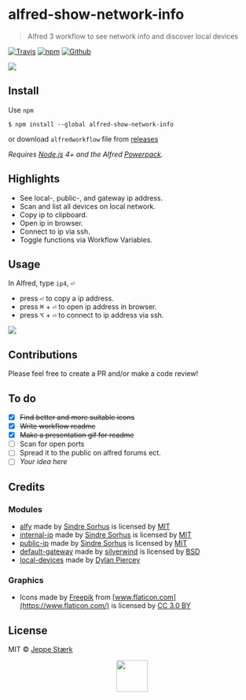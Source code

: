 # alfred-show-network-info

> Alfred 3 workflow to see network info and discover local devices

[![Travis](https://img.shields.io/travis/jeppestaerk/alfred-show-network-info/master.svg?style=flat-square&label=build%20status)](https://travis-ci.org/jeppestaerk/alfred-show-network-info) [![npm](https://img.shields.io/npm/dt/alfred-show-network-info.svg?style=flat-square&label=npm%20downloads)](https://www.npmjs.com/package/alfred-show-network-info) [![Github](https://img.shields.io/github/downloads/jeppestaerk/alfred-show-network-info/total.svg?style=flat-square&label=github%20downloads)](https://github.com/jeppestaerk/alfred-show-network-info/releases/latest)

<img src="https://raw.githubusercontent.com/jeppestaerk/alfred-show-network-info/master/preview.png">

## Install

Use `npm`

```
$ npm install --global alfred-show-network-info
```

or download `alfredworkflow` file from [releases](https://github.com/jeppestaerk/alfred-show-network-info/releases/latest)

_Requires [Node.js](https://nodejs.org) 4+ and the Alfred [Powerpack](https://www.alfredapp.com/powerpack/)._

## Highlights

- See local-, public-, and gateway ip address.
- Scan and list all devices on local network.
- Copy ip to clipboard.
- Open ip in browser.
- Connect to ip via ssh.
- Toggle functions via Workflow Variables.

## Usage

In Alfred, type `ip4`, <kbd>⏎</kbd>

- press <kbd>⏎</kbd> to copy a ip address.
- press <kbd>⌘</kbd> + <kbd>⏎</kbd> to open ip address in browser.
- press <kbd>⌥</kbd> + <kbd>⏎</kbd> to connect to ip address via ssh.

<img src="https://raw.githubusercontent.com/jeppestaerk/alfred-show-network-info/master/preview.gif">

## Contributions

Please feel free to create a PR and/or make a code review!

## To do

- [x] ~~Find better and more suitable icons~~
- [x] ~~Write workflow readme~~
- [x] ~~Make a presentation gif for readme~~
- [ ] Scan for open ports
- [ ] Spread it to the public on alfred forums ect.
- [ ] _Your idea here_

## Credits

### Modules

- [alfy](https://github.com/sindresorhus/alfy) made by [Sindre Sorhus](https://sindresorhus.com/) is licensed by [MIT](https://github.com/sindresorhus/alfy/blob/master/license)
- [internal-ip](https://github.com/sindresorhus/internal-ip) made by [Sindre Sorhus](https://sindresorhus.com/) is licensed by [MIT](https://github.com/sindresorhus/internal-ip/blob/master/license)
- [public-ip](https://github.com/sindresorhus/public-ip) made by [Sindre Sorhus](https://sindresorhus.com/) is licensed by [MIT](https://github.com/sindresorhus/public-ip/blob/master/license)
- [default-gateway](https://github.com/silverwind/default-gateway) made by [silverwind](https://silverwind.io/) is licensed by [BSD](https://github.com/silverwind/default-gateway/blob/master/LICENSE)
- [local-devices](https://github.com/DylanPiercey/local-devices) made by [Dylan Piercey](https://github.com/DylanPiercey)

### Graphics

- Icons made by [Freepik](http://www.freepik.com) from [www.flaticon.com](https://www.flaticon.com/) is licensed by [CC 3.0 BY](http://creativecommons.org/licenses/by/3.0/)

## License

MIT © [Jeppe Stærk](https://staerk.io)

<p align="center"><img src="https://raw.githubusercontent.com/jeppestaerk/alfred-show-network-info/master/icon.png" width="64" ></p>
